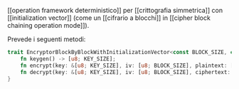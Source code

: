 [[operation framework deterministico]] per [[crittografia simmetrica]] con [[initialization vector]] (come un [[cifrario a blocchi]] in [[cipher block chaining operation mode]]).

Prevede i seguenti metodi:

```rust
trait EncryptorBlockByBlockWithInitializationVector<const BLOCK_SIZE, const KEY_SIZE> {
	fn keygen() -> [u8; KEY_SIZE];
	fn encrypt(key: &[u8; KEY_SIZE], iv: [u8; BLOCK_SIZE], plaintext: [u8; BLOCK_SIZE]) -> [u8; BLOCK_SIZE];
	fn decrypt(key: &[u8; KEY_SIZE], iv: [u8; BLOCK_SIZE], ciphertext: [u8; BLOCK_SIZE]) -> [u8; BLOCK_SIZE];
}
```
